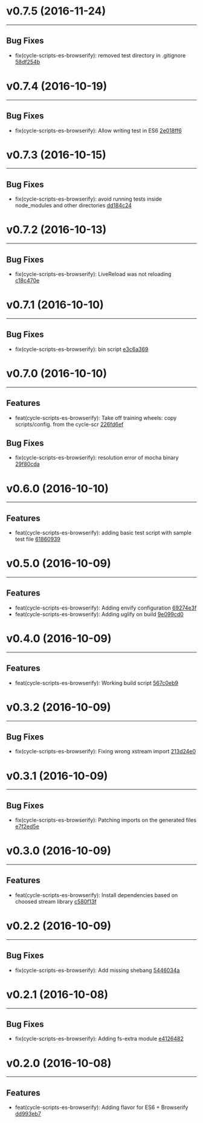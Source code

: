 # v0.7.5 (2016-11-24)
---


## Bug Fixes

- fix(cycle-scripts-es-browserify): removed test directory in .gitignore [58df254b](https://github.com/cyclejs-community/create-cycle-app/commits/58df254b00f2258c309088c196ca6a78daf27aa9)


# v0.7.4 (2016-10-19)
---


## Bug Fixes

- fix(cycle-scripts-es-browserify): Allow writing test in ES6 [2e018ff6](https://github.com/cyclejs-community/create-cycle-app/commits/2e018ff6286754504f1bcc3a66bf29ce876597bc)


# v0.7.3 (2016-10-15)
---


## Bug Fixes

- fix(cycle-scripts-es-browserify): avoid running tests inside node_modules and other directories [dd184c24](https://github.com/geovanisouza92/create-cycle-app/commits/dd184c24bbd52461084b24a6432afc59ddcdaf68)


# v0.7.2 (2016-10-13)
---


## Bug Fixes

- fix(cycle-scripts-es-browserify): LiveReload was not reloading [c18c470e](https://github.com/geovanisouza92/create-cycle-app/commits/c18c470e8f46d2fcc1ea42512dbb2b0a260e4cd3)


# v0.7.1 (2016-10-10)
---


## Bug Fixes

- fix(cycle-scripts-es-browserify): bin script [e3c6a369](https://github.com/geovanisouza92/create-cycle-app/commits/e3c6a369608d1c94515a8b2011d0f15920ffe996)


# v0.7.0 (2016-10-10)
---


## Features

- feat(cycle-scripts-es-browserify): Take off training wheels: copy scripts/config. from the cycle-scr [226fd6ef](https://github.com/geovanisouza92/create-cycle-app/commits/226fd6ef8b1202291e1dfeb5c76dfe9e99056dbf)

## Bug Fixes

- fix(cycle-scripts-es-browserify): resolution error of mocha binary [29f80cda](https://github.com/geovanisouza92/create-cycle-app/commits/29f80cdae4fa7a4a106b54b2c246d0763f9bb539)


# v0.6.0 (2016-10-10)
---


## Features

- feat(cycle-scripts-es-browserify): adding basic test script with sample test file [61860939](https://github.com/geovanisouza92/create-cycle-app/commits/6186093926e41e5aff7b6c01844dc4d1b00964b5)


# v0.5.0 (2016-10-09)
---


## Features

- feat(cycle-scripts-es-browserify): Adding envify configuration [69274e3f](https://github.com/geovanisouza92/create-cycle-app/commits/69274e3fd2b7328c62ac91a1bf2c62c68936c280)
- feat(cycle-scripts-es-browserify): Adding uglify on build [9e099cd0](https://github.com/geovanisouza92/create-cycle-app/commits/9e099cd088c0a3aa3b38a4797c1f5036230842f9)


# v0.4.0 (2016-10-09)
---


## Features

- feat(cycle-scripts-es-browserify): Working build script [567c0eb9](https://github.com/geovanisouza92/create-cycle-app/commits/567c0eb979baae73712cdc8cd23f620f09e743ef)


# v0.3.2 (2016-10-09)
---


## Bug Fixes

- fix(cycle-scripts-es-browserify): Fixing wrong xstream import [213d24e0](https://github.com/geovanisouza92/create-cycle-app/commits/213d24e003c436a96093775a112bf7fc2009318d)


# v0.3.1 (2016-10-09)
---


## Bug Fixes

- fix(cycle-scripts-es-browserify): Patching imports on the generated files [e7f2ed5e](https://github.com/geovanisouza92/create-cycle-app/commits/e7f2ed5ed94e04eee196faebd4163a9431a92b0e)


# v0.3.0 (2016-10-09)
---


## Features

- feat(cycle-scripts-es-browserify): Install dependencies based on choosed stream library [c580f13f](https://github.com/geovanisouza92/create-cycle-app/commits/c580f13f8ac38aa7a48f52b690e6b55a8fe239df)


# v0.2.2 (2016-10-09)
---


## Bug Fixes

- fix(cycle-scripts-es-browserify): Add missing shebang [5446034a](https://github.com/geovanisouza92/create-cycle-app/commits/5446034aa08a4da305a137a747cba45203a3a253)


# v0.2.1 (2016-10-08)
---


## Bug Fixes

- fix(cycle-scripts-es-browserify): Adding fs-extra module [e4126482](https://github.com/geovanisouza92/create-cycle-app/commits/e41264820a0301260e82fa18b122b621acef8aa3)


# v0.2.0 (2016-10-08)
---


## Features

- feat(cycle-scripts-es-browserify): Adding flavor for ES6 + Browserify [dd993eb7](https://github.com/geovanisouza92/create-cycle-app/commits/dd993eb789191c3c2271c2c5c5f54bf0680dd1f0)



